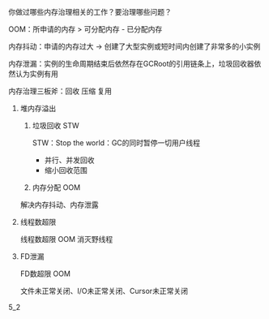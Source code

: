 你做过哪些内存治理相关的工作？要治理哪些问题？

OOM：所申请的内存 > 可分配内存 - 已分配内存

内存抖动：申请的内存过大 -> 创建了大型实例或短时间内创建了非常多的小实例

内存泄漏：实例的生命周期结束后依然存在GCRoot的引用链条上，垃圾回收器依然认为实例有用

内存治理三板斧：回收 压缩 复用

1. 堆内存溢出

   1. 垃圾回收 STW

       STW：Stop the world：GC的同时暂停一切用户线程

      - 并行、并发回收
      - 缩小回收范围

   2. 内存分配 OOM 

   解决内存抖动、内存泄露

2. 线程数超限

   线程数超限 OOM 消灭野线程

3. FD泄漏

   FD数超限 OOM

   文件未正常关闭、I/O未正常关闭、Cursor未正常关闭







5_2
